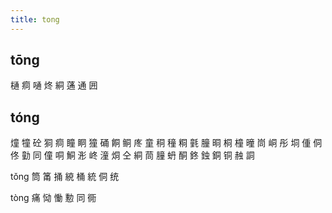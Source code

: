```yaml
---
title: tong
---
```


## tōng
樋
痌
嗵
炵
絧
蓪
通
囲
## tóng
燑
犝
砼
狪
痌
瞳
眮
獞
硧
餇
鲖
庝
童
秱
穜
粡
氃
朣
晍
桐
橦
曈
峝
峒
彤
垌
偅
侗
佟
勭
同
僮
哃
鮦
浵
峂
潼
烔
仝
絧
茼
膧
蚒
酮
鉖
鉵
銅
铜
赨
詷


















tǒng
筒
筩
捅
綂
桶
統
侗
统





tòng
痛
恸
慟
憅
同
衕
